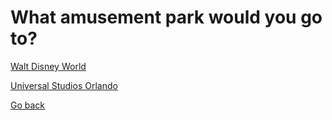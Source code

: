# What amusement park would you go to?     
[Walt Disney World](Disney/disney.md)   

[Universal Studios Orlando](Studios/studios.md)   

[Go back](../accept.md)